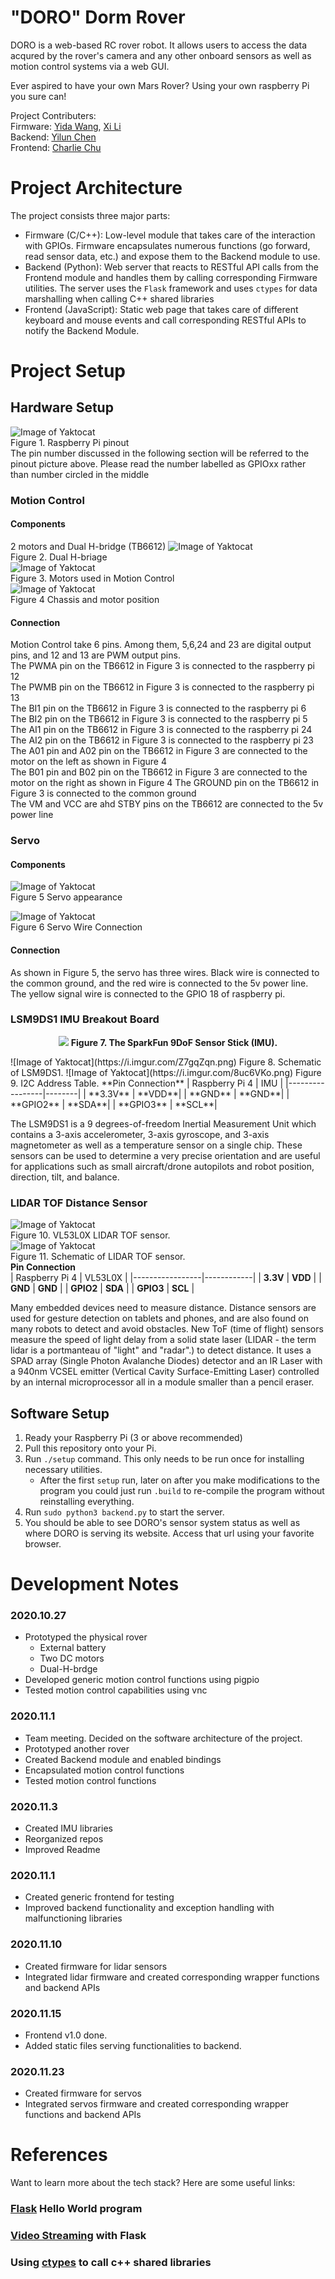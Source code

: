 # "DORO" Dorm Rover

DORO is a web-based RC rover robot. It allows users to access the data acqured by the rover's camera and any other onboard sensors as well as motion control systems via a web GUI.

Ever aspired to have your own Mars Rover? Using your own raspberry Pi you sure can!


Project Contributers:  
Firmware: 
[Yida Wang](https://github.com/savage12138),
[Xi Li](https://github.com/tianran-xi)  
Backend:
[Yilun Chen](https://github.com/YilunAllenChen)  
Frontend:
[Charlie Chu](https://github.com/czjcha)


# Project Architecture
The project consists three major parts:
- Firmware (C/C++): Low-level module that takes care of the interaction with GPIOs. Firmware encapsulates numerous functions (go forward, read sensor data, etc.) and expose them to the Backend module to use.
- Backend (Python): Web server that reacts to RESTful API calls from the Frontend module and handles them by calling corresponding Firmware utilities. The server uses the `Flask` framework and uses `ctypes` for data marshalling when calling C++ shared libraries
- Frontend (JavaScript): Static web page that takes care of different keyboard and mouse events and call corresponding RESTful APIs to notify the Backend Module.

# Project Setup

## Hardware Setup

![Image of Yaktocat](https://www.raspberrypi-spy.co.uk/wp-content/uploads/2012/06/Raspberry-Pi-GPIO-Header-with-Photo-702x336.png)   
Figure 1. Raspberry Pi pinout   
The pin number discussed in the following section will be referred to the pinout picture above. Please read the number labelled as GPIOxx rather than number circled in the middle   

### Motion Control
#### Components
2 motors and Dual H-bridge (TB6612)
![Image of Yaktocat](https://i2.wp.com/dronebotworkshop.com/wp-content/uploads/2019/12/TB6612FNG-pinout.jpeg?w=768&ssl=1)   
Figure 2. Dual H-briage   
![Image of Yaktocat](https://opencircuit.shop/resources/content/4d31362984068/crop/1900-950/DC-Geared-Motor.webp)   
Figure 3. Motors used in Motion Control   
![Image of Yaktocat](https://www.cytron.io/image/catalog/products/HD-BSC-2WD/HD-BSC-2WD.jpg)   
Figure 4 Chassis and motor position   
#### Connection
Motion Control take 6 pins. Among them, 5,6,24 and 23 are digital output pins, and 12 and 13 are PWM output pins.   
The PWMA pin on the TB6612 in Figure 3 is connected to the raspberry pi 12   
The PWMB pin on the TB6612 in Figure 3 is connected to the raspberry pi 13   
The BI1 pin on the TB6612 in Figure 3 is connected to the raspberry pi 6   
The BI2 pin on the TB6612 in Figure 3 is connected to the raspberry pi 5  
The AI1 pin on the TB6612 in Figure 3 is connected to the raspberry pi 24   
The AI2 pin on the TB6612 in Figure 3 is connected to the raspberry pi 23
The A01 pin and A02 pin on the TB6612 in Figure 3 are connected to the motor on the left as shown in Figure 4   
The B01 pin and B02 pin on the TB6612 in Figure 3 are connected to the motor on the right as shown in Figure 4
The GROUND pin on the TB6612 in Figure 3 is connected to the common ground   
The VM and VCC are ahd STBY pins on the TB6612 are connected to the 5v power line   



### Servo   
#### Components   
![Image of Yaktocat](https://os.mbed.com/media/uploads/4180_1/htservo.jpg)   
Figure 5 Servo appearance   

![Image of Yaktocat](https://os.mbed.com/media/uploads/4180_1/servocable.png)   
Figure 6 Servo Wire Connection   
#### Connection
As shown in Figure 5, the servo has three wires. Black wire is connected to the common ground, and the red wire is connected to the 5v power line. The yellow signal wire is connected to the GPIO 18 of raspberry pi.

### LSM9DS1 IMU Breakout Board  
<p align="center">
  <img src="https://i.imgur.com/ljnelwV.jpg">  
  <b>Figure 7. The SparkFun 9DoF Sensor Stick (IMU).</b><br>
</p>
![Image of Yaktocat](https://i.imgur.com/Z7gqZqn.png)  
Figure 8. Schematic of LSM9DS1.  
![Image of Yaktocat](https://i.imgur.com/8uc6VKo.png)  
Figure 9. I2C Address Table.  
**Pin Connection**  
| Raspberry Pi 4  |   IMU  | 
|-----------------|--------|
|     **3.3V**    | **VDD**| 
|     **GND**     | **GND**|
|     **GPIO2**   | **SDA**|
|     **GPIO3**   | **SCL**|

The LSM9DS1 is a 9 degrees-of-freedom Inertial Measurement Unit which contains a 3-axis accelerometer, 3-axis gyroscope, and 3-axis magnetometer as well as a temperature sensor on a single chip. These sensors can be used to determine a very precise orientation and are useful for applications such as small aircraft/drone autopilots and robot position, direction, tilt, and balance.  

### LIDAR TOF Distance Sensor  
![Image of Yaktocat](https://i.imgur.com/7Yi9h71.png)  
Figure 10. VL53L0X LIDAR TOF sensor.  
![Image of Yaktocat](https://i.imgur.com/yVYNxdc.png)  
Figure 11. Schematic of LIDAR TOF sensor.  
**Pin Connection**  
| Raspberry Pi 4  |   VL53L0X  | 
|-----------------|------------|
|     **3.3V**    |   **VDD**  | 
|     **GND**     |   **GND**  |
|     **GPIO2**   |   **SDA**  |
|     **GPIO3**   |   **SCL**  |

Many embedded devices need to measure distance. Distance sensors are used for gesture detection on tablets and phones, and are also found on many robots to detect and avoid obstacles. New ToF (time of flight) sensors measure the speed of light delay from a solid state laser (LIDAR - the term lidar is a portmanteau of "light" and "radar".) to detect distance. It uses a SPAD array (Single Photon Avalanche Diodes) detector and an IR Laser with a 940nm VCSEL emitter (Vertical Cavity Surface-Emitting Laser) controlled by an internal microprocessor all in a module smaller than a pencil eraser. 

## Software Setup
1. Ready your Raspberry Pi (3 or above recommended)
2. Pull this repository onto your Pi.
3. Run `./setup` command. This only needs to be run once for installing necessary utilities.
    - After the first `setup` run, later on after you make modifications to the program you could just run `.build` to re-compile the program without reinstalling everything.
5. Run `sudo python3 backend.py` to start the server.
6. You should be able to see DORO's sensor system status as well as where DORO is serving its website. Access that url using your favorite browser.

# Development Notes
### 2020.10.27
- Prototyped the physical rover 
    - External battery
    - Two DC motors
    - Dual-H-brdge
- Developed generic motion control functions using pigpio
- Tested motion control capabilities using vnc

### 2020.11.1
- Team meeting. Decided on the software architecture of the project.
- Prototyped another rover
- Created Backend module and enabled bindings
- Encapsulated motion control functions
- Tested motion control functions

### 2020.11.3
- Created IMU libraries 
- Reorganized repos
- Improved Readme

### 2020.11.1
- Created generic frontend for testing
- Improved backend functionality and exception handling with malfunctioning libraries

### 2020.11.10
- Created firmware for lidar sensors
- Integrated lidar firmware and created corresponding wrapper functions and backend APIs

### 2020.11.15
- Frontend v1.0 done. 
- Added static files serving functionalities to backend.

### 2020.11.23
- Created firmware for servos   
- Integrated servos firmware and created corresponding wrapper functions and backend APIs
# References
Want to learn more about the tech stack? Here are some useful links:

### [Flask](https://flask.palletsprojects.com/en/1.1.x/quickstart/) Hello World program
### [Video Streaming](https://blog.miguelgrinberg.com/post/video-streaming-with-flask) with Flask
### Using [ctypes](https://realpython.com/python-bindings-overview/#ctypes) to call c++ shared libraries
